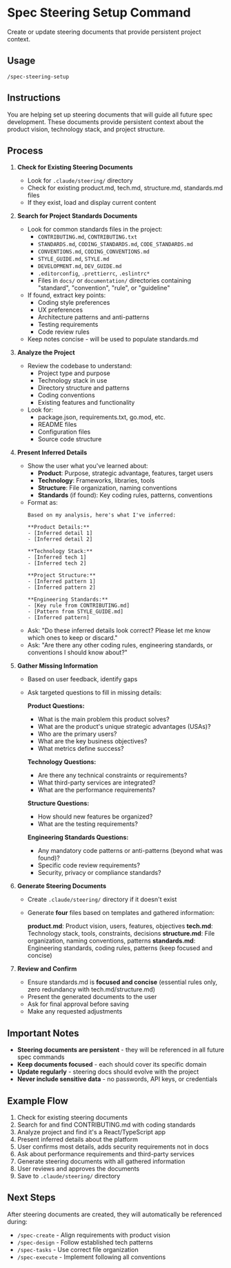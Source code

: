 # Spec Steering Setup Command

Create or update steering documents that provide persistent project context.

## Usage
```
/spec-steering-setup
```

## Instructions
You are helping set up steering documents that will guide all future spec development. These documents provide persistent context about the product vision, technology stack, and project structure.

## Process

1. **Check for Existing Steering Documents**
   - Look for `.claude/steering/` directory
   - Check for existing product.md, tech.md, structure.md, standards.md files
   - If they exist, load and display current content

2. **Search for Project Standards Documents**
   - Look for common standards files in the project:
     - `CONTRIBUTING.md`, `CONTRIBUTING.txt`
     - `STANDARDS.md`, `CODING_STANDARDS.md`, `CODE_STANDARDS.md`
     - `CONVENTIONS.md`, `CODING_CONVENTIONS.md`
     - `STYLE_GUIDE.md`, `STYLE.md`
     - `DEVELOPMENT.md`, `DEV_GUIDE.md`
     - `.editorconfig`, `.prettierrc`, `.eslintrc*`
     - Files in `docs/` or `documentation/` directories containing "standard", "convention", "rule", or "guideline"
   - If found, extract key points:
     - Coding style preferences
     - UX preferences
     - Architecture patterns and anti-patterns
     - Testing requirements
     - Code review rules
   - Keep notes concise - will be used to populate standards.md

3. **Analyze the Project**
   - Review the codebase to understand:
     - Project type and purpose
     - Technology stack in use
     - Directory structure and patterns
     - Coding conventions
     - Existing features and functionality
   - Look for:
     - package.json, requirements.txt, go.mod, etc.
     - README files
     - Configuration files
     - Source code structure

4. **Present Inferred Details**
   - Show the user what you've learned about:
     - **Product**: Purpose, strategic advantage, features, target users
     - **Technology**: Frameworks, libraries, tools
     - **Structure**: File organization, naming conventions
     - **Standards** (if found): Key coding rules, patterns, conventions
   - Format as:
     ```
     Based on my analysis, here's what I've inferred:

     **Product Details:**
     - [Inferred detail 1]
     - [Inferred detail 2]

     **Technology Stack:**
     - [Inferred tech 1]
     - [Inferred tech 2]

     **Project Structure:**
     - [Inferred pattern 1]
     - [Inferred pattern 2]

     **Engineering Standards:**
     - [Key rule from CONTRIBUTING.md]
     - [Pattern from STYLE_GUIDE.md]
     - [Inferred pattern]
     ```
   - Ask: "Do these inferred details look correct? Please let me know which ones to keep or discard."
   - Ask: "Are there any other coding rules, engineering standards, or conventions I should know about?"

5. **Gather Missing Information**
   - Based on user feedback, identify gaps
   - Ask targeted questions to fill in missing details:

     **Product Questions:**
     - What is the main problem this product solves?
     - What are the product's unique strategic advantages (USAs)?
     - Who are the primary users?
     - What are the key business objectives?
     - What metrics define success?

     **Technology Questions:**
     - Are there any technical constraints or requirements?
     - What third-party services are integrated?
     - What are the performance requirements?

     **Structure Questions:**
     - How should new features be organized?
     - What are the testing requirements?

     **Engineering Standards Questions:**
     - Any mandatory code patterns or anti-patterns (beyond what was found)?
     - Specific code review requirements?
     - Security, privacy or compliance standards?

6. **Generate Steering Documents**
   - Create `.claude/steering/` directory if it doesn't exist
   - Generate **four** files based on templates and gathered information:

     **product.md**: Product vision, users, features, objectives
     **tech.md**: Technology stack, tools, constraints, decisions
     **structure.md**: File organization, naming conventions, patterns
     **standards.md**: Engineering standards, coding rules, patterns (keep focused and concise)

7. **Review and Confirm**
   - Ensure standards.md is **focused and concise** (essential rules only, zero redundancy with tech.md/structure.md)
   - Present the generated documents to the user
   - Ask for final approval before saving
   - Make any requested adjustments

## Important Notes

- **Steering documents are persistent** - they will be referenced in all future spec commands
- **Keep documents focused** - each should cover its specific domain
- **Update regularly** - steering docs should evolve with the project
- **Never include sensitive data** - no passwords, API keys, or credentials

## Example Flow

1. Check for existing steering documents
2. Search for and find CONTRIBUTING.md with coding standards
3. Analyze project and find it's a React/TypeScript app
4. Present inferred details about the platform
5. User confirms most details, adds security requirements not in docs
6. Ask about performance requirements and third-party services
7. Generate steering documents with all gathered information
8. User reviews and approves the documents
9. Save to `.claude/steering/` directory

## Next Steps
After steering documents are created, they will automatically be referenced during:
- `/spec-create` - Align requirements with product vision
- `/spec-design` - Follow established tech patterns
- `/spec-tasks` - Use correct file organization
- `/spec-execute` - Implement following all conventions
